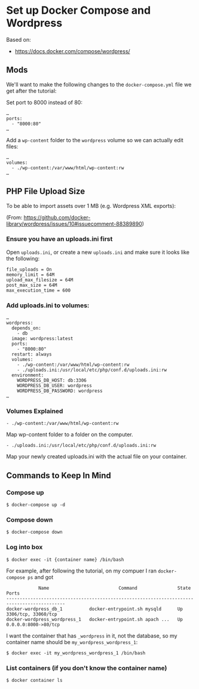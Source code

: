 # Set up Docker Compose and Wordpress

Based on:
* https://docs.docker.com/compose/wordpress/

## Mods
We'll want to make the following changes to the `docker-compose.yml` file we get after the tutorial:

Set port to 8000 instead of 80:
```
…
ports:
  - "8000:80"
…
```

Add a `wp-content` folder to the `wordpress` volume so we can actually edit files:
```
…
volumes:
  - ./wp-content:/var/www/html/wp-content:rw
…
```

## PHP File Upload Size
To be able to import assets over 1 MB (e.g. Wordpress XML exports):

(From: https://github.com/docker-library/wordpress/issues/10#issuecomment-88389890)

### Ensure you have an uploads.ini first

Open `uploads.ini`, or create a new `uploads.ini` and make sure it looks like the following:
```
file_uploads = On
memory_limit = 64M
upload_max_filesize = 64M
post_max_size = 64M
max_execution_time = 600
```
### Add uploads.ini to volumes:

```
…
wordpress:
  depends_on:
    - db
  image: wordpress:latest
  ports:
    - "8000:80"
  restart: always
  volumes:
    - ./wp-content:/var/www/html/wp-content:rw
    - ./uploads.ini:/usr/local/etc/php/conf.d/uploads.ini:rw
  environment:
    WORDPRESS_DB_HOST: db:3306
    WORDPRESS_DB_USER: wordpress
    WORDPRESS_DB_PASSWORD: wordpress
…
```

### Volumes Explained

`- ./wp-content:/var/www/html/wp-content:rw`

Map wp-content folder to a folder on the computer.

`- ./uploads.ini:/usr/local/etc/php/conf.d/uploads.ini:rw`

Map your newly created uploads.ini with the actual file on your container.

## Commands to Keep In Mind

### Compose up
`$ docker-compose up -d`

### Compose down
`$ docker-compose down`

### Log into box
`$ docker exec -it {container name} /bin/bash`

For example, after following the tutorial, on my compuer I ran `docker-compose ps` and got
```
            Name                          Command               State          Ports
--------------------------------------------------------------------------------------------
docker-wordpress_db_1          docker-entrypoint.sh mysqld      Up      3306/tcp, 33060/tcp
docker-wordpress_wordpress_1   docker-entrypoint.sh apach ...   Up      0.0.0.0:8000->80/tcp
```

I want the container that has `_wordpress` in it, not the database, so my container
name should be `my_wordpress_wordpress_1`:

`$ docker exec -it my_wordpress_wordpress_1 /bin/bash`

### List containers (if you don't know the container name)
`$ docker container ls`
